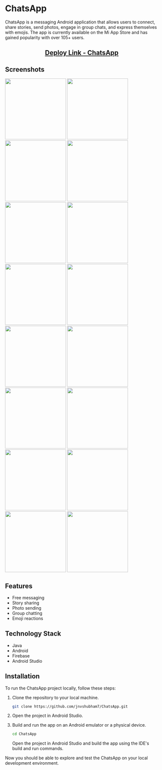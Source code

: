 # ChatsApp

ChatsApp is a messaging Android application that allows users to connect, share stories, send photos, engage in group chats, and express themselves with emojis. The app is currently available on the Mi App Store and has gained popularity with over 105+ users.

<h2 align="center">
  <a href="https://global.app.mi.com/details?lo=IN&la=en_US&id=com.example.chatsapp" style="display: inline-block;">Deploy Link - ChatsApp</a>

</h2>


## Screenshots
<p float="left">
  <img src="https://github.com/jnvshubham7/ChatsApp/raw/main/Screenshot/1.png" width="200" />
  <img src="https://github.com/jnvshubham7/ChatsApp/raw/main/Screenshot/2.png" width="200" />
  <img src="https://github.com/jnvshubham7/ChatsApp/raw/main/Screenshot/2_1.png" width="200" />
  <img src="https://github.com/jnvshubham7/ChatsApp/raw/main/Screenshot/3.png" width="200" />
  <img src="https://github.com/jnvshubham7/ChatsApp/raw/main/Screenshot/4.png" width="200" />
  <img src="https://github.com/jnvshubham7/ChatsApp/raw/main/Screenshot/5.png" width="200" />
  <img src="https://github.com/jnvshubham7/ChatsApp/raw/main/Screenshot/6.png" width="200" />
  <img src="https://github.com/jnvshubham7/ChatsApp/raw/main/Screenshot/7.png" width="200" />
  <img src="https://github.com/jnvshubham7/ChatsApp/raw/main/Screenshot/8.png" width="200" />
  <img src="https://github.com/jnvshubham7/ChatsApp/raw/main/Screenshot/9.png" width="200" />
  <img src="https://github.com/jnvshubham7/ChatsApp/raw/main/Screenshot/10.png" width="200" />
  <img src="https://github.com/jnvshubham7/ChatsApp/raw/main/Screenshot/11.png" width="200" />
  <img src="https://github.com/jnvshubham7/ChatsApp/raw/main/Screenshot/12.png" width="200" />
  <img src="https://github.com/jnvshubham7/ChatsApp/raw/main/Screenshot/13.png" width="200" />
  <img src="https://github.com/jnvshubham7/ChatsApp/raw/main/Screenshot/14.png" width="200" />
  <img src="https://github.com/jnvshubham7/ChatsApp/raw/main/Screenshot/15.png" width="200" />
</p>

## Features

- Free messaging
- Story sharing
- Photo sending
- Group chatting
- Emoji reactions

## Technology Stack

- Java
- Android
- Firebase
- Android Studio

## Installation

To run the ChatsApp project locally, follow these steps:

1. Clone the repository to your local machine.

   ```bash
   git clone https://github.com/jnvshubham7/ChatsApp.git
   ```
2. Open the project in Android Studio.
3. Build and run the app on an Android emulator or a physical device.

   ```bash
   cd ChatsApp
   ```

   Open the project in Android Studio and build the app using the IDE's build and run commands.

Now you should be able to explore and test the ChatsApp on your local development environment.


